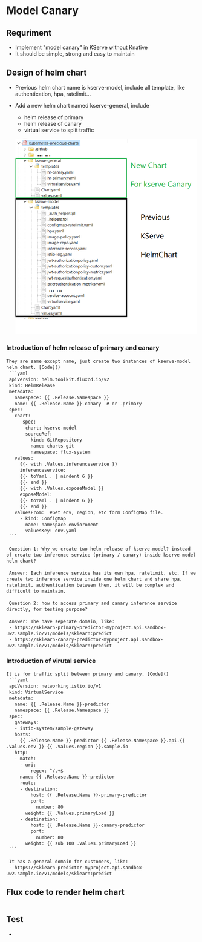 # Model Canary

## Requriment
- Implement "model canary" in KServe without Knative
- It should be simple, strong and easy to maintain

## Design of helm chart
- Previous helm chart name is kserve-model, include all template, like authentication, hpa, ratelimit...
- Add a new helm chart named kserve-general, include
    - helm release of primary
    - helm release of canary
    - virtual service to split traffic

     ![Helm Chart Template](https://github.com/johnzheng1975/kcd_beijing2025/blob/main/canary/diagrams/helmChart-Canary.png)
  

### Introduction of helm release of primary and canary
    They are same except name, just create two instances of kserve-model helm chart. [Code]()
     ```yaml
     apiVersion: helm.toolkit.fluxcd.io/v2
     kind: HelmRelease
     metadata:
       namespace: {{ .Release.Namespace }}
       name: {{ .Release.Name }}-canary  # or -primary
     spec:
       chart:
          spec:
           chart: kserve-model
           sourceRef:
             kind: GitRepository
             name: charts-git
             namespace: flux-system
       values:
         {{- with .Values.inferenceservice }}
         inferenceservice:
         {{- toYaml . | nindent 6 }}
         {{- end }}
         {{- with .Values.exposeModel }}
         exposeModel:
         {{- toYaml . | nindent 6 }}
         {{- end }}
       valuesFrom:  #Get env, region, etc form ConfigMap file.
         - kind: ConfigMap
           name: namespace-envioroment
           valuesKey: env.yaml
     ```

     Question 1: Why we create two helm release of kserve-model? instead of create two inference service (primary / canary) inside kserve-model helm chart?

     Answer: Each inference service has its own hpa, ratelimit, etc. If we create two inference service inside one helm chart and share hpa, ratelimit, authentication between them, it will be complex and difficult to maintain. 

     Question 2: how to access primary and canary inference service directly, for testing purpose?

     Answer: The have seperate domain, like:
     - https://sklearn-primary-predictor-myproject.api.sandbox-uw2.sample.io/v1/models/sklearn:predict
     - https://sklearn-canary-predictor-myproject.api.sandbox-uw2.sample.io/v1/models/sklearn:predict


###  Introduction of virutal service
    It is for traffic split between primary and canary. [Code]()
     ```yaml
     apiVersion: networking.istio.io/v1
     kind: VirtualService
     metadata:
       name: {{ .Release.Name }}-predictor
       namespace: {{ .Release.Namespace }}
     spec:
       gateways:
       - istio-system/sample-gateway
       hosts:
       - {{ .Release.Name }}-predictor-{{ .Release.Namespace }}.api.{{ .Values.env }}-{{ .Values.region }}.sample.io
       http:
       - match:
         - uri:
             regex: ^/.+$
         name: {{ .Release.Name }}-predictor
         route:
         - destination:
             host: {{ .Release.Name }}-primary-predictor
             port:
               number: 80
           weight: {{ .Values.primaryLoad }}
         - destination:
             host: {{ .Release.Name }}-canary-predictor
             port:
               number: 80
           weight: {{ sub 100 .Values.primaryLoad }}
     ```

     It has a general domain for customers, like:
     - https://sklearn-predictor-myproject.api.sandbox-uw2.sample.io/v1/models/sklearn:predict


## Flux code to render helm chart
   ```
   ```

## Test
- 